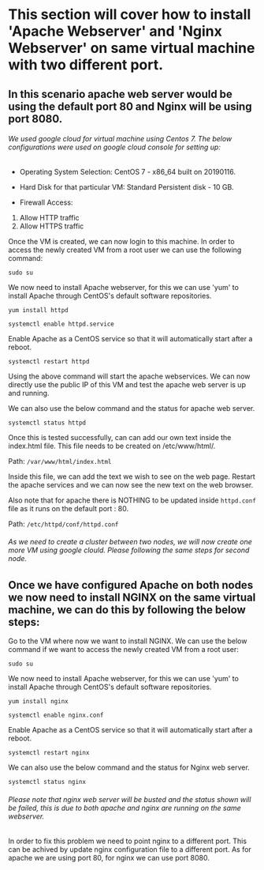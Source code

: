 # This section will cover how to install 'Apache Webserver' and 'Nginx Webserver' on same virtual machine with two different port.

## In this scenario apache web server would be using the default port 80 and Nginx will be using port 8080.

###### We used google cloud for virtual machine using Centos 7. The below configurations were used on google cloud console for setting up:

- Operating System Selection:
CentOS 7 - x86_64 built on 20190116.

- Hard Disk for that particular VM:
Standard Persistent disk - 10 GB.

- Firewall Access:
1. Allow HTTP traffic
2. Allow HTTPS traffic

Once the VM is created, we can now login to this machine. In order to access the newly created VM from a root user we can use the following command:

``` sudo su ```

We now need to install Apache webserver, for this we can use 'yum' to install Apache through CentOS's default software repositories.

``` yum install httpd ```

``` systemctl enable httpd.service ```

Enable Apache as a CentOS service so that it will automatically start after a reboot.

``` systemctl restart httpd ```

Using the above command will start the apache webservices. We can now directly use the public IP of this VM and test the apache web server is up and running.

We can also use the below command and the status for apache web server.

``` systemctl status httpd ```

Once this is tested successfully, can can add our own text inside the index.html file. This file needs to be created on /etc/www/html/.

Path: ``` /var/www/html/index.html ```

Inside this file, we can add the text we wish to see on the web page. Restart the apache services and we can now see the new text on the web browser.

Also note that for apache there is NOTHING to be updated inside ``` httpd.conf ``` file as it runs on the default port : 80.

Path: ``` /etc/httpd/conf/httpd.conf ```

###### As we need to create a cluster between two nodes, we will now create one more VM using google clould. Please following the same steps for second node. 

## Once we have configured Apache on both nodes we now need to install NGINX on the same virtual machine, we can do this by following the below steps:

Go to the VM where now we want to install NGINX. We can use the below command if we want to access the newly created VM from a root user:

``` sudo su ```

We now need to install Apache webserver, for this we can use 'yum' to install Apache through CentOS's default software repositories.

``` yum install nginx ```

``` systemctl enable nginx.conf ```

Enable Apache as a CentOS service so that it will automatically start after a reboot.

``` systemctl restart nginx ```

We can also use the below command and the status for Nginx web server.

``` systemctl status nginx ```

###### Please note that nginx web server will be busted and the status shown will be failed, this is due to both apache and nginx are running on the same webserver.

In order to fix this problem we need to point nginx to a different port. This can be achived by update nginx configuration file to a different port. As for apache we are using port 80, for nginx we can use port 8080.



